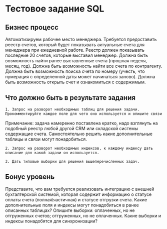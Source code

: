 # Тестовое задание SQL

## Бизнес процесс

Автоматизируем рабочее место менеджера.
Требуется предоставить реестр счетов, который будет показывать актуальные счета для менеджера при ежедневной работе.
Реестр должен показывать последние 20 счетов, которые выставил менеджер.
Должна быть возможность найти ранее выставленные счета (прошлая неделя, месяц, год).
Должна быть возможность найти все счета по контрагенту.
Должна быть возможность поиска счета по номеру (учесть, что нумерация с определенной даты может начинаться заново).
Должна быть возможность открыть счет  и ознакомиться с содержимым.

## Что должно быть в результате задания
    1. Запрос на разворот необходимых таблиц для решения задачи. Прокомментируйте каждое поле для чего оно используется и опишите связи
Примечание: задача намеренно поставлена кратко, надо взглянуть на подобный реестр любой другой CRM или складской системы содержащие счета. Самостоятельно решить какие дополнительные таблицы и связи могут понадобиться.

    2. Запрос на разворот необходимых индексов, к каждому индексу дать описание для какой задачи он используется.
    
    3. Дать типовые выборки для решения вышеперечисленных задач.
## Бонус уровень
Представите, что вам требуется реализовать  интеграцию  с внешней бухгалтерской системой, которая содержит информацию о статусе оплаты счета (полная\частичная) и статусе отгрузки счета.
Какие дополнительные поля и индексы могут понадобиться в ранее описанных таблицах? Опишите выборки: оплаченных, но не отгруженных счетов; отгруженных, но не оплаченных. Какие выборки и индексы понадобятся для синхронизации?
